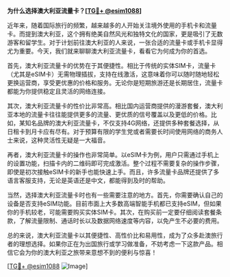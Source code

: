 **为什么选择澳大利亚流量卡？[[TG💪+ @esim1088](https://t.me/s/esim1088)]**

近年来，随着国际旅行的频繁，越来越多的人开始关注境外使用的手机卡和流量卡。而提到澳大利亚，这个拥有绝美自然风光和独特文化的国家，更是吸引了无数游客和留学生。对于计划前往澳大利亚的人来说，一张合适的流量卡或手机卡显得尤为重要。今天，我们就来聊聊澳大利亚流量卡，看看它为何成为你的首选。

首先，澳大利亚流量卡的优势在于其便捷性。相比于传统的实体SIM卡，流量卡（尤其是eSIM卡）无需物理插拔，支持在线激活，这意味着你可以随时随地轻松更换运营商，享受更优惠的价格和服务。无论你是短期旅游还是长期居住，流量卡都能为你提供稳定且灵活的网络连接。

其次，澳大利亚流量卡的性价比非常高。相比国内运营商提供的漫游套餐，澳大利亚本地的流量卡往往能提供更多的流量、更优质的信号覆盖以及更低的价格。比如，某知名品牌的澳大利亚流量卡，不仅支持4G网络，还提供多种套餐选择，从日租卡到月卡应有尽有。对于预算有限的学生党或者需要长时间使用网络的商务人士来说，这种灵活性无疑是一大福音。

再者，澳大利亚流量卡的操作也非常简单。以eSIM卡为例，用户只需通过手机上的设置功能，扫描卡内的二维码即可完成激活。整个过程不需要复杂的操作步骤，即使是初次接触eSIM卡的新手也能快速上手。而且，许多流量卡品牌还提供了多语言客服支持，无论是英语还是中文，都能得到及时的帮助。

当然，选择澳大利亚流量卡时也有一些需要注意的地方。首先，你需要确认自己的设备是否支持eSIM功能。目前市面上大多数高端智能手机都已支持eSIM，但如果你的手机较老，可能需要购买实体SIM卡。其次，在购买前一定要仔细阅读套餐条款，了解流量限制、通话时长以及数据网络速度等内容，以免产生不必要的费用。

总的来说，澳大利亚流量卡以其便捷性、高性价比和易用性，成为了众多赴澳旅行者的理想选择。如果你正在为出国旅行或学习做准备，不妨考虑一下这款产品。相信它会为你的澳大利亚之旅带来意想不到的便利与惊喜！

[[TG💪+ @esim1088](https://t.me/s/esim1088) ![Image](https://i.postimg.cc/4NQfJmqS/Snipaste-2025-05-13-00-14-12.png)]